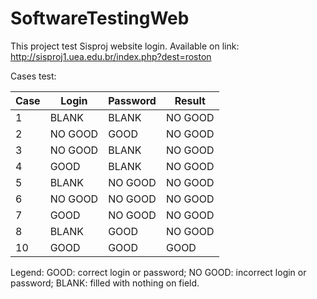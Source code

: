 # SoftwareTestingWeb

This project test Sisproj website login. Available on link: http://sisproj1.uea.edu.br/index.php?dest=roston

Cases test:

| Case | Login | Password | Result |
|------|-------|----------|--------|
| 1    | BLANK  | BLANK     | NO GOOD   |
| 2    | NO GOOD  | GOOD     | NO GOOD   |
| 3    | NO GOOD  | BLANK     | NO GOOD   |
| 4    | GOOD  | BLANK     | NO GOOD   |
| 5    | BLANK  | NO GOOD     | NO GOOD   |
| 6    | NO GOOD  | NO GOOD     | NO GOOD   |
| 7    | GOOD  | NO GOOD     | NO GOOD   |
| 8    | BLANK  | GOOD     | NO GOOD   |
| 10    | GOOD  | GOOD     | GOOD   |

Legend: GOOD: correct login or password; NO GOOD: incorrect login or password; BLANK: filled with nothing on field.
